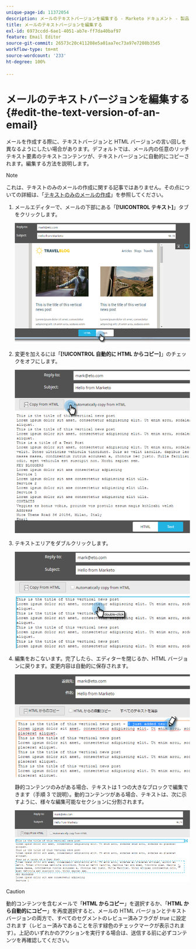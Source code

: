 ```yaml
---
unique-page-id: 11372054
description: メールのテキストバージョンを編集する - Marketo ドキュメント - 製品ドキュメント
title: メールのテキストバージョンを編集する
exl-id: 6973ccdd-6ae1-4051-ab7e-ff7da40baf97
feature: Email Editor
source-git-commit: 26573c20c411208e5a01aa7ec73a97e7208b35d5
workflow-type: tm+mt
source-wordcount: '233'
ht-degree: 100%

---
```


# メールのテキストバージョンを編集する {#edit-the-text-version-of-an-email}

メールを作成する際に、テキストバージョンと HTML バージョンの言い回しを異なるようにしたい場合があります。デフォルトでは、メール内の任意のリッチテキスト要素のテキストコンテンツが、テキストバージョンに自動的にコピーされます。編集する方法を説明します。

>[!NOTE]
>
>これは、テキストのみのメールの作成に関する記事ではありません。その点についての詳細は、「[テキストのみのメールの作成](/help/marketo/product-docs/email-marketing/general/creating-an-email/create-a-text-only-email.md)」を参照してください。

1. メールエディターで、メールの下部にある「**[!UICONTROL テキスト]**」タブをクリックします。

   ![](assets/one-5.png)

1. 変更を加えるには「**[!UICONTROL 自動的に HTML からコピー]**」のチェックをオフにします。

   ![](assets/two-5.png)

1. テキストエリアをダブルクリックします。

   ![](assets/three-4.png)

1. 編集をおこないます。完了したら、エディターを閉じるか、HTML バージョンに戻ります。変更内容は自動的に保存されます。

   ![](assets/four-4.png)

   静的コンテンツのみがある場合、テキストは 1 つの大きなブロックで編集できます（手順 3 で説明）。動的コンテンツがある場合、テキストは、次に示すように、様々な編集可能なセクションに分割されます。

   ![](assets/five-3.png)

>[!CAUTION]
>
>動的コンテンツを含むメールで「**HTML からコピー**」を選択するか、「**HTML から自動的にコピー**」を再度選択すると、メールの HTML バージョンとテキストバージョンの両方で、すべてのセグメントのレビュー済みフラグが _true_ に設定されます（レビュー済みであることを示す緑色のチェックマークが表示されます）。上記のいずれかのアクションを実行する場合は、送信する前に必ずコンテンツを再確認してください。
